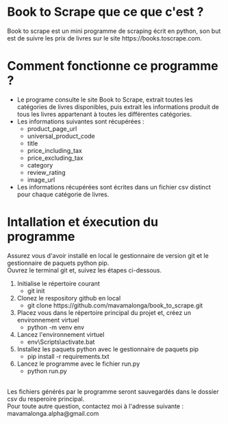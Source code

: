 <h1>Book to Scrape que ce que c'est ?</h1>
<p>
	Book to scrape est un mini programme de scraping écrit en python, son but est de suivre les prix de livres sur le site https://books.toscrape.com.
</p>

<h1>Comment fonctionne ce programme ?</h1>
<p>
	<ul>
		<li>Le programe consulte le site Book to Scrape, extrait toutes les catégories de livres disponibles, puis extrait les informations
	   produit de tous les livres appartenant à toutes les différentes 
	   catégories.</li>
		<li>Les informations suivantes sont récupérées :
			<ul>
				<li>product_page_url</li>
				<li>universal_product_code</li>
				<li>title</li>
				<li>price_including_tax</li>
				<li>price_excluding_tax</li>
				<li>category</li>
				<li>review_rating</li>
				<li>image_url</li>
			</ul>
		</li>
		<li>Les informations récupérées sont écrites dans un fichier csv distinct pour chaque catégorie de livres.</li>
	</ul>
</p>
<h1>Intallation et éxecution du programme</h1>
<p>
	Assurez vous d'avoir installé en local le gestionnaire de version git et le gestionnaire de paquets python pip.<br>
	Ouvrez le terminal git et, suivez les étapes ci-dessous.
	<ol>
		<li>Initialise le répertoire courant
			<ul>
				<li>git init</li>
			</ul>
		</li>
		<li>Clonez le respository github en local<br>
			<ul>
				<li>git clone https://github.com/mavamalonga/book_to_scrape.git</li>
			</ul>
		</li>
		<li>Placez vous dans le répertoire principal du projet et, créez un environnement virtuel<br>
			<ul>
				<li>python -m venv env</li>
			</ul>
		</li>
		<li>Lancez l'environnement virtuel
			<ul>
				<li>env\Scripts\activate.bat</li>
			</ul>
		</li>
		<li>Installez les paquets python avec le gestionnaire de paquets pip
			<ul>
				<li>pip install -r requirements.txt</li>
			</ul>
		</li>
		<li>Lancez le programme avec le fichier run.py
			<ul>
				<li>python run.py</li>
			</ul>
		</li>
	</ol>
	<br>
	Les fichiers générés par le programme seront sauvegardés dans le dossier csv du resperoire principal.<br>
	Pour toute autre question, contactez moi à l'adresse suivante : mavamalonga.alpha@gmail.com
</p>

	

